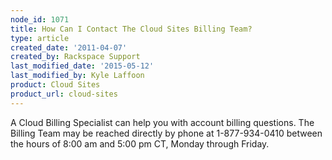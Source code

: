 ```yaml
---
node_id: 1071
title: How Can I Contact The Cloud Sites Billing Team?
type: article
created_date: '2011-04-07'
created_by: Rackspace Support
last_modified_date: '2015-05-12'
last_modified_by: Kyle Laffoon
product: Cloud Sites
product_url: cloud-sites
---
```


A Cloud Billing Specialist can help you with account billing questions.
The Billing Team may be reached directly by phone at 1-877-934-0410
between the hours of 8:00 am and 5:00 pm CT, Monday through Friday.

